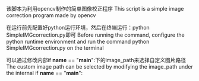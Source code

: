 该脚本为利用opencv制作的简单图像校正程序
This script is a simple image correction program made by opencv

在运行前先配置好python运行环境，然后在终端运行：python SimpleIMGcorrection.py即可
Before running the command, configure the python runtime environment and run the command python SimpleIMGcorrection.py on the terminal

可以通过修改内部if __name__ == "__main__":下的image_path来选择自定义图片路径
The custom image path can be selected by modifying the image_path under the internal if __name__ == "__main__":
